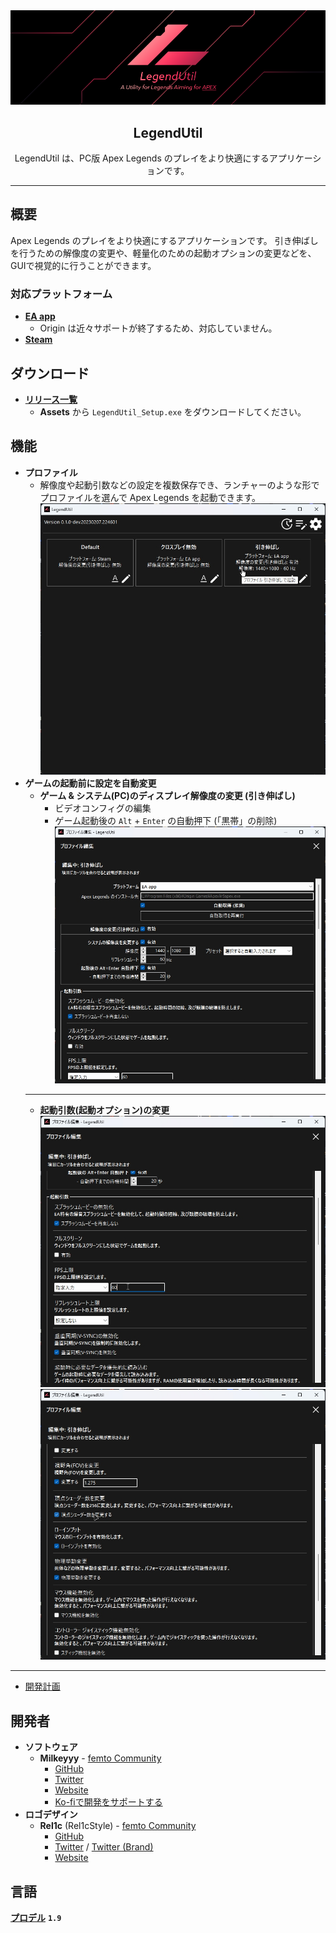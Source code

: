 <div align="center">
<img src="https://github.com/femtoCommunity/LegendUtil/blob/main/Resources/Logo/LegendUtil_Banner.png?raw=true" alt="LegendUtil Banner" title="LegendUtil">
</div>
<h2 align="center">LegendUtil</h2>
<p align="center">LegendUtil は、PC版 Apex Legends のプレイをより快適にするアプリケーションです。</p>

---

## 概要
Apex Legends のプレイをより快適にするアプリケーションです。
引き伸ばしを行うための解像度の変更や、軽量化のための起動オプションの変更などを、GUIで視覚的に行うことができます。

### 対応プラットフォーム
- [**EA app**](https://www.ea.com/ja-jp/ea-app)
  - Origin は近々サポートが終了するため、対応していません。
- [**Steam**](https://store.steampowered.com)

## ダウンロード
- [**リリース一覧**](https://github.com/femtoCommunity/LegendUtil/releases)
  - **Assets** から `LegendUtil_Setup.exe` をダウンロードしてください。

## 機能
- **プロファイル**
	- 解像度や起動引数などの設定を複数保存でき、ランチャーのような形でプロファイルを選んで Apex Legends を起動できます。
  ![Main Panel Preview 1](https://github.com/femtoCommunity/LegendUtil/blob/main/Resources/Previews/MainPanel_1.jpeg)
- **ゲームの起動前に設定を自動変更**
  - **ゲーム & システム(PC)のディスプレイ解像度の変更 (引き伸ばし)**
  	- ビデオコンフィグの編集
    - ゲーム起動後の `Alt` + `Enter` の自動押下 (「黒帯」の削除)
  ![Profile Edit Panel Preview 1](https://github.com/femtoCommunity/LegendUtil/blob/main/Resources/Previews/ProfileEditPanel_1.jpeg)
  ---
  - **起動引数(起動オプション)の変更**
  ![Profile Edit Panel Preview 2](https://github.com/femtoCommunity/LegendUtil/blob/main/Resources/Previews/ProfileEditPanel_2.jpeg)
  ![Profile Edit Panel Preview 3](https://github.com/femtoCommunity/LegendUtil/blob/main/Resources/Previews/ProfileEditPanel_3.jpeg)

---

- [開発計画](https://github.com/orgs/femtoCommunity/projects/1/views/2?layout=board)

## 開発者
- **ソフトウェア**
  - **Milkeyyy** - [femto Community](https://femtocommunity.com/)
    - [GitHub](https://github.com/Milkeyyy)
    - [Twitter](https://twitter.com/Milkeyyy_53)
    - [Website](https://milkeyyy.com/)
    - [Ko-fiで開発をサポートする](https://ko-fi.com/milkeyyy)
- **ロゴデザイン**
  - **Rel1c** (Rel1cStyle) - [femto Community](https://femtocommunity.com/)
    - [GitHub](https://github.com/Rel1c393)
    - [Twitter](https://twitter.com/Apex_tyaneko) / [Twitter (Brand)](https://twitter.com/Rel1cStyle)
    - [Website](https://rel1c.work/)

## 言語
[**プロデル**](https://produ.irelang.jp/) **`1.9`**
